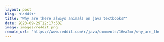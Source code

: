 ```yaml
---
layout: post
blog: "Reddit"
title: "Why are there always animals on java textbooks?"
date: 2023-09-29T12:17:53Z
image: images/reddit.png
remote_url: "https://www.reddit.com/r/java/comments/16va2mr/why_are_there_always_animals_on_java_textbooks/"
---
```

